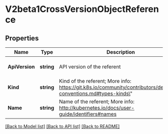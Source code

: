 # V2beta1CrossVersionObjectReference

## Properties
Name | Type | Description | Notes
------------ | ------------- | ------------- | -------------
**ApiVersion** | **string** | API version of the referent | [optional] [default to null]
**Kind** | **string** | Kind of the referent; More info: https://git.k8s.io/community/contributors/devel/api-conventions.md#types-kinds\&quot; | [default to null]
**Name** | **string** | Name of the referent; More info: http://kubernetes.io/docs/user-guide/identifiers#names | [default to null]

[[Back to Model list]](../README.md#documentation-for-models) [[Back to API list]](../README.md#documentation-for-api-endpoints) [[Back to README]](../README.md)


